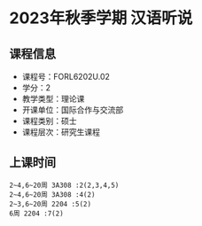 # 2023年秋季学期 汉语听说 






## 课程信息

- 课程号：FORL6202U.02
- 学分：2
- 教学类型：理论课
- 开课单位：国际合作与交流部
- 课程类别：硕士
- 课程层次：研究生课程

## 上课时间

```
2~4,6~20周 3A308 :2(2,3,4,5)
2~4,6~20周 3A308 :4(2)
2~3,6~20周 2204 :5(2)
6周 2204 :7(2)
```

